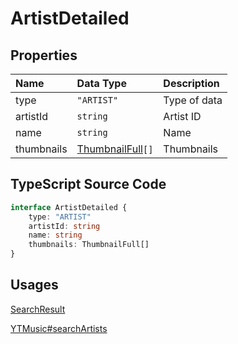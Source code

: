 # ArtistDetailed

## Properties

| Name       | Data Type                                 | Description  |
| :--------- | :---------------------------------------- | :----------- |
| type       | `"ARTIST"`                                | Type of data |
| artistId   | `string`                                  | Artist ID    |
| name       | `string`                                  | Name         |
| thumbnails | [ThumbnailFull](./ThumbnailFull.html)`[]` | Thumbnails   |

## TypeScript Source Code

```ts
interface ArtistDetailed {
	type: "ARTIST"
	artistId: string
	name: string
	thumbnails: ThumbnailFull[]
}
```

## Usages

[SearchResult](../types/SearchResult.html)

[YTMusic#searchArtists](../../guides/usage/searchArtists.html)
